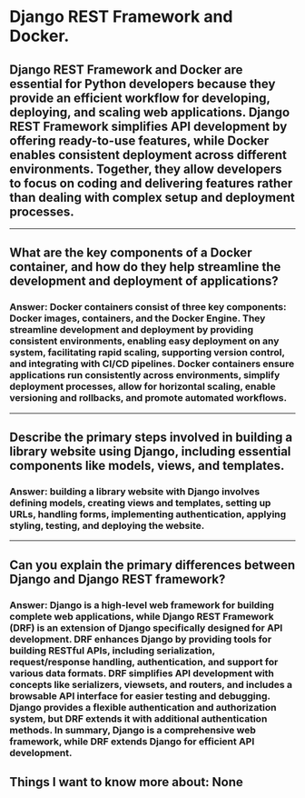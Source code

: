 # Django REST Framework and Docker.

## Django REST Framework and Docker are essential for Python developers because they provide an efficient workflow for developing, deploying, and scaling web applications. Django REST Framework simplifies API development by offering ready-to-use features, while Docker enables consistent deployment across different environments. Together, they allow developers to focus on coding and delivering features rather than dealing with complex setup and deployment processes.

---

## What are the key components of a Docker container, and how do they help streamline the development and deployment of applications?

### Answer: Docker containers consist of three key components: Docker images, containers, and the Docker Engine. They streamline development and deployment by providing consistent environments, enabling easy deployment on any system, facilitating rapid scaling, supporting version control, and integrating with CI/CD pipelines. Docker containers ensure applications run consistently across environments, simplify deployment processes, allow for horizontal scaling, enable versioning and rollbacks, and promote automated workflows.

---

## Describe the primary steps involved in building a library website using Django, including essential components like models, views, and templates.

### Answer: building a library website with Django involves defining models, creating views and templates, setting up URLs, handling forms, implementing authentication, applying styling, testing, and deploying the website.

---

## Can you explain the primary differences between Django and Django REST framework?

### Answer: Django is a high-level web framework for building complete web applications, while Django REST Framework (DRF) is an extension of Django specifically designed for API development. DRF enhances Django by providing tools for building RESTful APIs, including serialization, request/response handling, authentication, and support for various data formats. DRF simplifies API development with concepts like serializers, viewsets, and routers, and includes a browsable API interface for easier testing and debugging. Django provides a flexible authentication and authorization system, but DRF extends it with additional authentication methods. In summary, Django is a comprehensive web framework, while DRF extends Django for efficient API development.


## Things I want to know more about: None